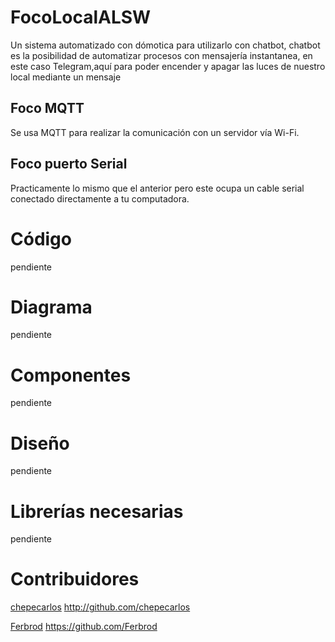 # FocoLocalALSW
Un sistema automatizado con dómotica para utilizarlo con chatbot, chatbot es la posibilidad de automatizar procesos con mensajería instantanea, en este caso Telegram,aquí para poder encender y apagar las luces de nuestro local mediante un mensaje

## Foco MQTT
Se usa MQTT para realizar la comunicación con un servidor vía Wi-Fi.

## Foco puerto Serial
Practicamente lo mismo que el anterior pero este ocupa un cable serial conectado directamente  a tu computadora.


# Código
pendiente
# Diagrama
pendiente
# Componentes
pendiente
# Diseño
pendiente
# Librerías necesarias
pendiente
# Contribuidores
[chepecarlos](chepecarlos@alswblog.org) http://github.com/chepecarlos

[Ferbrod](fercho20011803@gmail.com) https://github.com/Ferbrod
